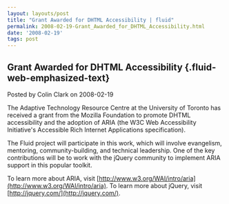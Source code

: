 ```yaml
---
layout: layouts/post
title: "Grant Awarded for DHTML Accessibility | fluid"
permalink: 2008-02-19-Grant_Awarded_for_DHTML_Accessibility.html
date: '2008-02-19'
tags: post
---
```

Grant Awarded for DHTML Accessibility {.fluid-web-emphasized-text}
-------------------------------------

Posted by Colin Clark on 2008-02-19

The Adaptive Technology Resource Centre at the University of Toronto has
received a grant from the Mozilla Foundation to promote DHTML
accessibility and the adoption of ARIA (the W3C Web Accessibility
Initiative's Accessible Rich Internet Applications specification).

The Fluid project will participate in this work, which will involve
evangelism, mentoring, community-building, and technical leadership. One
of the key contributions will be to work with the jQuery community to
implement ARIA support in this popular toolkit.

To learn more about ARIA, visit
[http://www.w3.org/WAI/intro/aria](http://www.w3.org/WAI/intro/aria). To
learn more about jQuery, visit [http://jquery.com/](http://jquery.com/).
